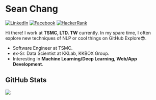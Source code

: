 # Sean Chang

[![LinkedIn](https://img.shields.io/badge/LinkedIn-0077B5?style=for-the-badge&logo=linkedin&logoColor=white)](https://www.linkedin.com/in/r05323028/)
[![Facebook](https://img.shields.io/badge/Facebook-1877F2?style=for-the-badge&logo=facebook&logoColor=white)](https://www.facebook.com/sean50301/)
[![HackerRank](https://img.shields.io/badge/-Hackerrank-2EC866?style=for-the-badge&logo=HackerRank&logoColor=white)](https://www.hackerrank.com/r05323028)

Hi there! I work at **TSMC, LTD. TW** currently. In my spare time, I often explore new techniques of NLP or cool things on GitHub Explore:sunglasses:.

- Software Engineer at TSMC.
- ex-Sr. Data Scientist at KKLab, KKBOX Group.
- Interesting in **Machine Learning/Deep Learning**, **Web/App Development**.

## GitHub Stats

<picture>
<source 
  srcset="https://github-readme-stats.vercel.app/api/top-langs/?username=r05323028&layout=compact"
  media="(prefers-color-scheme: dark)"
/>
<source
  srcset="https://github-readme-stats.vercel.app/api?username=r05323028&show_icons=true&theme=default&layout=compact"
  media="(prefers-color-scheme: light), (prefers-color-scheme: no-preference)"
/>
<img src="https://github-readme-stats.vercel.app/api?username=anuraghazra&show_icons=true" />
</picture>
